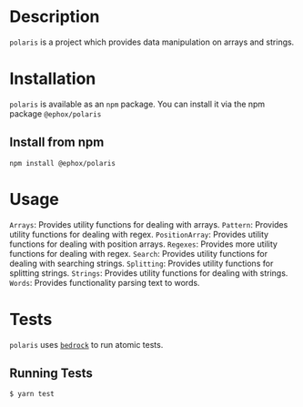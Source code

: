 # Description
`polaris` is a project which provides data manipulation on arrays and strings.
# Installation
`polaris` is available as an `npm` package.  You can install it via the npm package `@ephox/polaris`
## Install from npm
`npm install @ephox/polaris`

# Usage
`Arrays`: Provides utility functions for dealing with arrays.
`Pattern`: Provides utility functions for dealing with regex.
`PositionArray`: Provides utility functions for dealing with position arrays.
`Regexes`: Provides more utility functions for dealing with regex.
`Search`: Provides utility functions for dealing with searching strings.
`Splitting`: Provides utility functions for splitting strings.
`Strings`: Provides utility functions for dealing with strings.
`Words`: Provides functionality parsing text to words.
# Tests
`polaris` uses [`bedrock`](https://www.npmjs.com/package/@ephox/bedrock) to run atomic tests.
## Running Tests
`$ yarn test`
